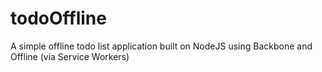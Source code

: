 # todoOffline
A simple offline todo list application built on NodeJS using Backbone and Offline (via Service Workers)

